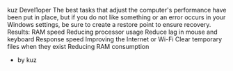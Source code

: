kuz Devel1oper 
The best tasks that adjust the computer's performance have been put in place, but if you do not like something or an error occurs in your Windows settings, be sure to create a restore point to ensure recovery.
Results: 
RAM speed
Reducing processor usage
Reduce lag in mouse and keyboard 
Response speed 
Improving the Internet or Wi-Fi 
Clear temporary files when they exist 
Reducing RAM consumption
 - by kuz
